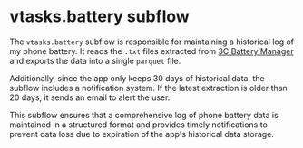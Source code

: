# vtasks.battery subflow

The `vtasks.battery` subflow is responsible for maintaining a historical log of my phone battery. It reads the `.txt` files extracted from [3C Battery Manager](https://play.google.com/store/apps/details?id=ccc71.bmw) and exports the data into a single `parquet` file.

Additionally, since the app only keeps 30 days of historical data, the subflow includes a notification system. If the latest extraction is older than 20 days, it sends an email to alert the user.

This subflow ensures that a comprehensive log of phone battery data is maintained in a structured format and provides timely notifications to prevent data loss due to expiration of the app's historical data storage.
